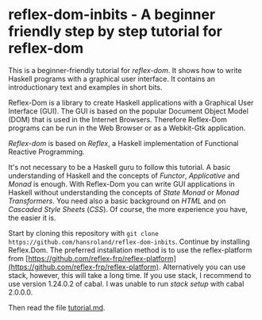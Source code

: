 # reflex-dom-inbits - A beginner friendly step by step tutorial for reflex-dom

This is a beginner-friendly tutorial for *reflex-dom*. It shows how to write Haskell programs  with a graphical user interface.
It contains an introductionary text and examples in short bits.

Reflex-Dom is a library to create Haskell applications with a Graphical User Interface (GUI).
The GUI is based on the popular Document Object Model (DOM) that is used in the Internet Browsers.
Therefore Reflex-Dom programs can be run in the Web Browser or as a Webkit-Gtk application. 

*Reflex-dom* is based on *Reflex*, a Haskell implementation of Functional Reactive Programming.

It's not necessary to be a Haskell guru to follow this tutorial. 
A basic understanding of Haskell and the concepts of *Functor*, *Applicative* and *Monad* is enough.
With Reflex-Dom you can write GUI applications in Haskell without understanding the concepts of
*State Monad* or *Monad Transformers*. You need also a basic background on *HTML* and 
on *Cascaded Style Sheets* (*CSS*). Of course, the more experience you have, the easier it is.

Start by cloning this repository with ``` git clone https://github.com/hansroland/reflex-dom-inbits ```.
Continue by installing Reflex.Dom. The preferred installation method is to use
the reflex-platform from [https://github.com/reflex-frp/reflex-platform](https://github.com/reflex-frp/reflex-platform).
Alternatively you can use stack, however, this will take a long time. If you use stack, I recommend
to use version 1.24.0.2 of cabal. I was unable to run _stack setup_ with cabal 2.0.0.0.

Then read the file [tutorial.md](tutorial.md).